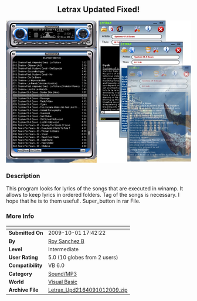 ﻿<div align="center">

## Letrax Updated Fixed\!

<img src="PIC2005102710343980.jpg">
</div>

### Description

This program looks for lyrics of the songs that are executed in winamp. It allows to keep lyrics in ordered folders. Tag of the songs is necessary. I hope that he is to them useful!. Super_button in rar File.
 
### More Info
 


<span>             |<span>
---                |---
**Submitted On**   |2009-10-01 17:42:22
**By**             |[Roy Sanchez B](https://github.com/Planet-Source-Code/PSCIndex/blob/master/ByAuthor/roy-sanchez-b.md)
**Level**          |Intermediate
**User Rating**    |5.0 (10 globes from 2 users)
**Compatibility**  |VB 6\.0
**Category**       |[Sound/MP3](https://github.com/Planet-Source-Code/PSCIndex/blob/master/ByCategory/sound-mp3__1-45.md)
**World**          |[Visual Basic](https://github.com/Planet-Source-Code/PSCIndex/blob/master/ByWorld/visual-basic.md)
**Archive File**   |[Letrax\_Upd2164091012009\.zip](https://github.com/Planet-Source-Code/roy-sanchez-b-letrax-updated-fixed__1-63043/archive/master.zip)









